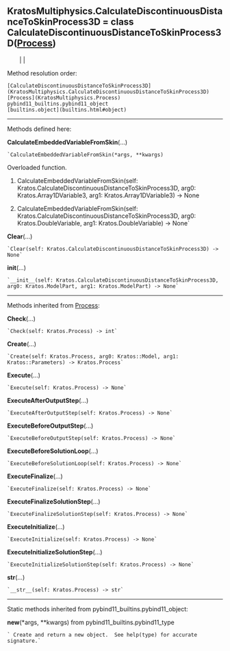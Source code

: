   
**KratosMultiphysics.CalculateDiscontinuousDistanceToSkinProcess3D** = class
CalculateDiscontinuousDistanceToSkinProcess3D([Process](KratosMultiphysics.Process))  
---  
`    `|   |

Method resolution order:

    [CalculateDiscontinuousDistanceToSkinProcess3D](KratosMultiphysics.CalculateDiscontinuousDistanceToSkinProcess3D)
    [Process](KratosMultiphysics.Process)
    pybind11_builtins.pybind11_object
    [builtins.object](builtins.html#object)

* * *

Methods defined here:  

**CalculateEmbeddedVariableFromSkin**(...)

    `CalculateEmbeddedVariableFromSkin(*args, **kwargs)  
Overloaded  function.  
  
1. CalculateEmbeddedVariableFromSkin(self: Kratos.CalculateDiscontinuousDistanceToSkinProcess3D, arg0: Kratos.Array1DVariable3, arg1: Kratos.Array1DVariable3) -> None  
  
2. CalculateEmbeddedVariableFromSkin(self: Kratos.CalculateDiscontinuousDistanceToSkinProcess3D, arg0: Kratos.DoubleVariable, arg1: Kratos.DoubleVariable) -> None`

**Clear**(...)

    `Clear(self: Kratos.CalculateDiscontinuousDistanceToSkinProcess3D) -> None`

**__init__**(...)

    `__init__(self: Kratos.CalculateDiscontinuousDistanceToSkinProcess3D, arg0: Kratos.ModelPart, arg1: Kratos.ModelPart) -> None`

* * *

Methods inherited from [Process](KratosMultiphysics.Process):  

**Check**(...)

    `Check(self: Kratos.Process) -> int`

**Create**(...)

    `Create(self: Kratos.Process, arg0: Kratos::Model, arg1: Kratos::Parameters) -> Kratos.Process`

**Execute**(...)

    `Execute(self: Kratos.Process) -> None`

**ExecuteAfterOutputStep**(...)

    `ExecuteAfterOutputStep(self: Kratos.Process) -> None`

**ExecuteBeforeOutputStep**(...)

    `ExecuteBeforeOutputStep(self: Kratos.Process) -> None`

**ExecuteBeforeSolutionLoop**(...)

    `ExecuteBeforeSolutionLoop(self: Kratos.Process) -> None`

**ExecuteFinalize**(...)

    `ExecuteFinalize(self: Kratos.Process) -> None`

**ExecuteFinalizeSolutionStep**(...)

    `ExecuteFinalizeSolutionStep(self: Kratos.Process) -> None`

**ExecuteInitialize**(...)

    `ExecuteInitialize(self: Kratos.Process) -> None`

**ExecuteInitializeSolutionStep**(...)

    `ExecuteInitializeSolutionStep(self: Kratos.Process) -> None`

**__str__**(...)

    `__str__(self: Kratos.Process) -> str`

* * *

Static methods inherited from pybind11_builtins.pybind11_object:  

**__new__**(*args, **kwargs) from pybind11_builtins.pybind11_type

    ` Create and return a new object.  See help(type) for accurate signature.`

